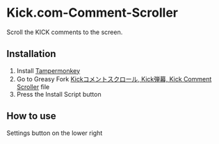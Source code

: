 # Kick.com-Comment-Scroller
Scroll the KICK comments to the screen.
## Installation
1. Install [Tampermonkey](https://www.tampermonkey.net)
2. Go to Greasy Fork [Kickコメントスクロール, Kick弾幕, Kick Comment Scroller](https://greasyfork.org/ja/scripts/529158-kick%E3%82%B3%E3%83%A1%E3%83%B3%E3%83%88%E3%82%B9%E3%82%AF%E3%83%AD%E3%83%BC%E3%83%AB-kick%E5%BC%BE%E5%B9%95-kick-comment-scroller) file
3. Press the Install Script button
## How to use
Settings button on the lower right

